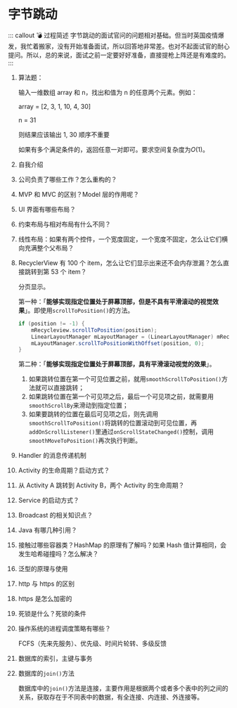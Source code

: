 # 字节跳动

::: callout 💣 过程简述
字节跳动的面试官问的问题相对基础。但当时英国疫情爆发，我忙着搬家，没有开始准备面试，所以回答地非常差。也对不起面试官的耐心提问。所以，总的来说，面试之前一定要好好准备，直接提枪上阵还是有难度的。
:::

1. 算法题：

    输入一维数组 array 和 n，找出和值为 n 的任意两个元素。例如：

    array = [2, 3, 1, 10, 4, 30]

    n = 31

    则结果应该输出 1, 30 顺序不重要

    如果有多个满足条件的，返回任意一对即可。要求空间复杂度为$O(1)$。

2. 自我介绍

3. 公司负责了哪些工作？怎么重构的？

4. MVP 和 MVC 的区别？Model 层的作用呢？

5. UI 界面有哪些布局？

6. 约束布局与相对布局有什么不同？

7. 线性布局：如果有两个控件，一个宽度固定，一个宽度不固定，怎么让它们横向充满整个父布局？

8. RecyclerView 有 100 个 item，怎么让它们显示出来还不会内存泄漏？怎么直接跳转到第 53 个 item？

    分页显示。

    第一种：「**能够实现指定位置处于屏幕顶部，但是不具有平滑滚动的视觉效果**」。即使用`scrollToPosition()`的方法。

    ```Java
    if (position != -1) {
        mRecycleview.scrollToPosition(position);
        LinearLayoutManager mLayoutManager = (LinearLayoutManager) mRecycleview.getLayoutManager();
        mLayoutManager.scrollToPositionWithOffset(position, 0);
    }
    ```

    第二种：「**能够实现指定位置处于屏幕顶部，具有平滑滚动视觉的效果**」。

    1. 如果跳转位置在第一个可见位置之前，就用`smoothScrollToPosition()`方法就可以直接跳转；
    2. 如果跳转位置在第一个可见项之后，最后一个可见项之前，就需要用`smoothScrollBy`来滑动到指定位置；
    3. 如果要跳转的位置在最后可见项之后，则先调用`smoothScrollToPosition()`将跳转的位置滚动到可见位置，再`addOnScrollListener()`里通过`onScrollStateChanged()`控制，调用`smoothMoveToPosition()`再次执行判断。

9.  Handler 的消息传递机制

10. Activity 的生命周期？启动方式？

11. 从 Activity A 跳转到 Activity B，两个 Activity 的生命周期？

12. Service 的启动方式？

13. Broadcast 的相关知识点？

14. Java 有哪几种引用？

15. 接触过哪些容器类？HashMap 的原理有了解吗？如果 Hash 值计算相同，会发生哈希碰撞吗？怎么解决？

16. 泛型的原理与使用

17. http 与 https 的区别

18. https 是怎么加密的

19. 死锁是什么？死锁的条件

20. 操作系统的进程调度策略有哪些？

    FCFS（先来先服务）、优先级、时间片轮转、多级反馈

21. 数据库的索引，主键与事务

22. 数据库的`join()`方法

    数据库中的`join()`方法是连接，主要作用是根据两个或者多个表中的列之间的关系，获取存在于不同表中的数据，有全连接、内连接、外连接等。